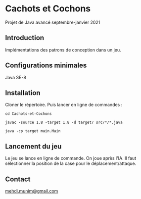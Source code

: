 # Cachots et Cochons

Projet de Java avancé septembre-janvier 2021

## Introduction
Implémentations des patrons de conception dans un jeu.

## Configurations minimales
Java SE-8

## Installation
Cloner le répertoire. Puis lancer en ligne de commandes : 

`cd Cachots-et-Cochons`

`javac -source 1.8 -target 1.8 -d target/ src/*/*.java`

`java -cp target main.Main`

## Lancement du jeu

Le jeu se lance en ligne de commande. On joue après l'IA. Il faut sélectionner la position de la case pour le déplacement/attaque. 

## Contact
mehdi.munim@gmail.com
